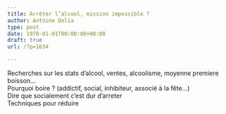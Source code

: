 ```yaml
---
title: Arrêter l’alcool, mission impossible ?
author: Antoine Delia
type: post
date: 1970-01-01T00:00:00+00:00
draft: true
url: /?p=1634

---
```

Recherches sur les stats d&#8217;alcool, ventes, alcoolisme, moyenne premiere boisson&#8230;  
Pourquoi boire ? (addictif, social, inhibiteur, associé à la fête&#8230;)  
Dire que socialement c&#8217;est dur d&#8217;arreter  
Techniques pour réduire